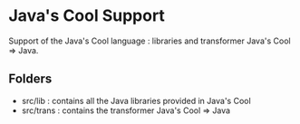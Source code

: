 # Java's Cool Support

Support of the Java's Cool language : libraries and transformer Java's Cool => Java.

## Folders
* src/lib : contains all the Java libraries provided in Java's Cool
* src/trans : contains the transformer Java's Cool => Java


